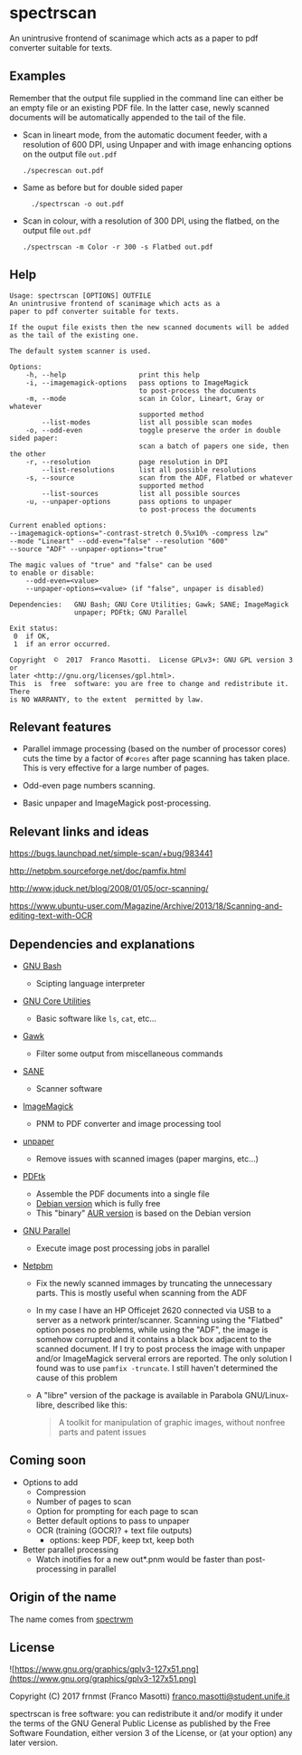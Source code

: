 # spectrscan

An unintrusive frontend of scanimage which acts as a
paper to pdf converter suitable for texts.

## Examples

Remember that the output file supplied in the command line can either be an 
empty file or an existing PDF file. In the latter case, newly scanned documents
will be automatically appended to the tail of the file.

- Scan in lineart mode, from the automatic document feeder,
  with a resolution of 600 DPI, using Unpaper and with image enhancing options 
  on the output file `out.pdf`

      ./specrescan out.pdf

- Same as before but for double sided paper

        ./spectrscan -o out.pdf

- Scan in colour, with a resolution of 300 DPI, using the flatbed,
  on the output file `out.pdf`

      ./spectrscan -m Color -r 300 -s Flatbed out.pdf

## Help

```
Usage: spectrscan [OPTIONS] OUTFILE
An unintrusive frontend of scanimage which acts as a
paper to pdf converter suitable for texts.

If the ouput file exists then the new scanned documents will be added
as the tail of the existing one.

The default system scanner is used.

Options:
    -h, --help                  print this help
    -i, --imagemagick-options   pass options to ImageMagick
                                to post-process the documents
    -m, --mode                  scan in Color, Lineart, Gray or whatever
                                supported method
        --list-modes            list all possible scan modes
    -o, --odd-even              toggle preserve the order in double sided paper:
                                scan a batch of papers one side, then the other
    -r, --resolution            page resolution in DPI
        --list-resolutions      list all possible resolutions
    -s, --source                scan from the ADF, Flatbed or whatever
                                supported method
        --list-sources          list all possible sources
    -u, --unpaper-options       pass options to unpaper
                                to post-process the documents

Current enabled options:
--imagemagick-options="-contrast-stretch 0.5%x10% -compress lzw"
--mode "Lineart" --odd-even="false" --resolution "600"
--source "ADF" --unpaper-options="true"

The magic values of "true" and "false" can be used
to enable or disable:
    --odd-even=<value>
    --unpaper-options=<value> (if "false", unpaper is disabled)

Dependencies:   GNU Bash; GNU Core Utilities; Gawk; SANE; ImageMagick
                unpaper; PDFtk; GNU Parallel

Exit status:
 0  if OK,
 1  if an error occurred.

Copyright  ©  2017  Franco Masotti.  License GPLv3+: GNU GPL version 3 or
later <http://gnu.org/licenses/gpl.html>.
This  is  free  software: you are free to change and redistribute it.  There
is NO WARRANTY, to the extent  permitted by law.
```

## Relevant features

- Parallel immage processing (based on the number of processor cores)
  cuts the time by a factor of `#cores` after page scanning has taken place.
  This is very effective for a large number of pages.

- Odd-even page numbers scanning.

- Basic unpaper and ImageMagick post-processing.

## Relevant links and ideas

https://bugs.launchpad.net/simple-scan/+bug/983441

http://netpbm.sourceforge.net/doc/pamfix.html

http://www.jduck.net/blog/2008/01/05/ocr-scanning/

https://www.ubuntu-user.com/Magazine/Archive/2013/18/Scanning-and-editing-text-with-OCR

## Dependencies and explanations

- [GNU Bash](http://www.gnu.org/software/bash/bash.html)
  - Scipting language interpreter

- [GNU Core Utilities](https://www.gnu.org/software/coreutils/)
  - Basic software like `ls`, `cat`, etc...

- [Gawk](http://www.gnu.org/software/gawk/)
  - Filter some output from miscellaneous commands

- [SANE](http://www.sane-project.org/)
  - Scanner software

- [ImageMagick](http://www.imagemagick.org/)
  - PNM to PDF converter and image processing tool

- [unpaper](https://github.com/Flameeyes/unpaper)
  - Remove issues with scanned images (paper margins, etc...)

- [PDFtk](https://www.pdflabs.com/tools/pdftk-the-pdf-toolkit/) 
  - Assemble the PDF documents into a single file
  - [Debian version](https://libreplanet.org/wiki/List_of_software_that_does_not_respect_the_Free_System_Distribution_Guidelines#pdftk)
    which is fully free
  - This "binary" [AUR version](https://aur.archlinux.org/packages/pdftk-bin/) is based on the Debian version

- [GNU Parallel](http://www.gnu.org/software/parallel/)
  - Execute image post processing jobs in parallel

- [Netpbm](http://netpbm.sourceforge.net/)
  - Fix the newly scanned immages by truncating the unnecessary parts. This 
    is mostly useful when scanning from the ADF
  - In my case I have an HP Officejet 2620 connected via USB to a server as a 
    network printer/scanner. Scanning using the "Flatbed" option poses no 
    problems, while using the "ADF", the image is somehow corrupted
    and it contains a black box adjacent to the scanned document.
    If I try to post process the image with unpaper and/or ImageMagick
    serveral errors are reported. The only solution I found was to use
    `pamfix -truncate`. I still haven't determined the cause of this problem
  - A "libre" version of the package is available in Parabola GNU/Linux-libre,
    described like this:

    > A toolkit for manipulation of graphic images, without nonfree parts and
    > patent issues 


## Coming soon

- Options to add
  - Compression
  - Number of pages to scan
  - Option for prompting for each page to scan
  - Better default options to pass to unpaper
  - OCR (training (GOCR)? + text file outputs)
    - options: keep PDF, keep txt, keep both
- Better parallel processing
  - Watch inotifies for a new out*.pnm
    would be faster than post-processing in parallel

## Origin of the name

The name comes from [spectrwm](https://github.com/conformal/spectrwm)

## License

![https://www.gnu.org/graphics/gplv3-127x51.png](https://www.gnu.org/graphics/gplv3-127x51.png)

Copyright (C) 2017 frnmst (Franco Masotti) <franco.masotti@student.unife.it>

spectrscan is free software: you can redistribute it and/or modify it 
under the terms of the GNU General Public License as published by the Free 
Software Foundation, either version 3 of the License, or (at your option) any 
later version.
